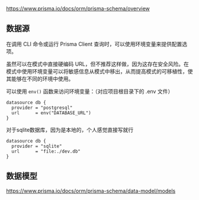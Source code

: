 https://www.prisma.io/docs/orm/prisma-schema/overview
## 数据源
在调用 CLI 命令或运行 Prisma Client 查询时，可以使用环境变量来提供配置选项。

虽然可以在模式中直接硬编码 URL，但不推荐这样做，因为这存在安全风险。在模式中使用环境变量可以将敏感信息从模式中移出，从而提高模式的可移植性，使其能够在不同的环境中使用。

可以使用 `env()` 函数来访问环境变量：（对应项目根目录下的 .env 文件）
```
datasource db {
  provider = "postgresql"
  url      = env("DATABASE_URL")
}
```

对于sqlite数据库，因为是本地的，个人感觉直接写就行
```
datasource db {
  provider = "sqlite"
  url      = "file:./dev.db"
}
```

## 数据模型
https://www.prisma.io/docs/orm/prisma-schema/data-model/models

